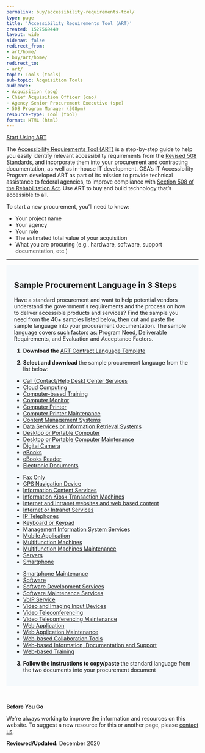 ```yaml
---
permalink: buy/accessibility-requirements-tool/
type: page
title: 'Accessibility Requirements Tool (ART)'
created: 1527569449
layout: wide
sidenav: false
redirect_from:
- art/home/
- buy/art/home/
redirect_to:
- art/
topic: Tools (tools)
sub-topic: Acquisition Tools
audience:
- Acquisition (acq)
- Chief Acquisition Officer (cao)
- Agency Senior Procurement Executive (spe)
- 508 Program Manager (508pm)
resource-type: Tool (tool)
format: HTML (html)
---
```


<a href="{{site.baseurl}}/art/" class="usa-button usa-button--accent-warm">Start Using ART</a>

<p class="first-par">
  The <a href="{{site.baseurl}}/art/">Accessibility Requirements Tool (ART)</a> is a step-by-step guide to help you easily identify relevant accessibility requirements from the <a href="https://www.access-board.gov/guidelines-and-standards/communications-and-it/about-the-ict-refresh/final-rule/text-of-the-standards-and-guidelines">Revised 508 Standards</a>, and incorporate them into your procurement and contracting documentation, as well as in-house IT development. GSA&rsquo;s IT Accessibility Program developed ART as part of its mission to provide technical assistance to federal agencies, to improve compliance with <a href="{{site.baseurl}}/manage/laws-and-policies">Section 508 of the Rehabilitation Act</a>. Use ART to buy and build technology that&rsquo;s accessible to all.
</p>

To start a new procurement, you&rsquo;ll need to know:

  * Your project name
  * Your agency
  * Your role
  * The estimated total value of your acquisition
  * What you are procuring (e.g., hardware, software, support documentation, etc.)

  <hr>

<!-- ## Training Videos
<hr>
  <div class="grid-row grid-gap">
    <div class="desktop:grid-col-3 display-flex flex-column flex-align-self-center">
      <a href="{{site.baseurl}}/buy/accessibility-requirements-tool/webinar"><img alt="Accessibility Requirements Tool (ART) Webinar" src="https://section508.gov/sites/default/files/art-webinar-thumb_0.png" style="width:100%" class="radius-lg" /></a>
    </div>
<div class="desktop:grid-col-9">
      <p class="video-title">
        <a href="{{site.baseurl}}/buy/accessibility-requirements-tool/webinar">Accessibility Requirements Tool (ART) Webinar</a>
      </p>
    <p>
        Learn how to define the accessible requirements for ICT solicitations using the Accessibility Requirements Tool (ART). Explore ART, and get an overview of ART&apos;s purpose, interface design and key features, and the benefits you gain from using the tool in the acquisition and procurement process.
      </p>
    <p>
        Duration 14m 49s | 1-Part Video Tutorial
      </p>
    </div>
  </div>
  <hr> -->

<div id="target" style="background-color: #f5f9fc; padding:10px 20px 20px 20px">
  <h2>
    <strong>Sample Procurement Language in 3 Steps</strong>
  </h2>
  
  <p>
    Have a standard procurement and want to help potential vendors understand the government's requirements and the process on how to deliver accessible products and services? Find the sample you need from the 40+ samples listed below, then cut and paste the sample language into your procurement documentation. The sample language covers such factors as: Program Need, Deliverable Requirements, and Evaluation and Acceptance Factors.
  </p>
  
  <ol style="font-weight: bold;">
    <li>
      <p>
        <strong>Download</strong> the <a target="_blank" href="https://assets.section508.gov/assets/files/ART%20Contract%20Language%20Template.pdf " style="font-weight: normal;"> ART Contract Language Template </a>
      </p>
    </li>
<li>
      <p>
        <strong>Select and download</strong> <span style="font-weight: normal;"> the sample procurement language from the list below: </span>
      </p>
    </li>
  </ol>
  
  <div class="grid-row grid-gap">
    <div class="desktop:grid-col-4">
      <ul class="list_1">
        <li>
          <a href="{{site.baseurl}}/sample-procurement/call-contacthelp-desk-center-services">Call (Contact/Help Desk) Center Services</a>
        </li>
        <li>
          <a href="{{site.baseurl}}/sample-procurement/cloud-computing">Cloud Computing</a>
        </li>
        <li>
          <a href="{{site.baseurl}}/sample-procurement/computer-based-training">Computer-based Training</a>
        </li>
        <li>
          <a href="{{site.baseurl}}/sample-procurement/computer-monitor">Computer Monitor</a>
        </li>
        <li>
          <a href="{{site.baseurl}}/sample-procurement/computer-printer">Computer Printer</a>
        </li>
        <li>
          <a href="{{site.baseurl}}/sample-procurement/computer-printer-maintenance ">Computer Printer Maintenance</a>
        </li>
        <li>
          <a href="{{site.baseurl}}/sample-procurement/content-management-systems">Content Management Systems</a>
        </li>
        <li>
          <a href="{{site.baseurl}}/sample-procurement/data-services-or-information-retrieval-systems">Data Services or Information Retrieval Systems</a>
        </li>
        <li>
          <a href="{{site.baseurl}}/sample-procurement/desktop-or-portable-computer">Desktop or Portable Computer</a>
        </li>
        <li>
          <a href="{{site.baseurl}}/sample-procurement/desktop-or-portable-computer-maintenance">Desktop or Portable Computer Maintenance</a>
        </li>
        <li>
          <a href="{{site.baseurl}}/sample-procurement/digital-camera">Digital Camera</a>
        </li>
        <li>
          <a href="{{site.baseurl}}/sample-procurement/ebooks">eBooks</a>
        </li>
        <li>
          <a href="{{site.baseurl}}/sample-procurement/ebooks-reader">eBooks Reader</a>
        </li>
        <li>
          <a href="{{site.baseurl}}/sample-procurement/electronic-documents">Electronic Documents</a>
        </li>
      </ul>
    </div>
    <div class="desktop:grid-col-4">
      <ul class="list_1">
        <li>
          <a href="{{site.baseurl}}/sample-procurement/fax-machine ">Fax Only</a>
        </li>
        <li>
          <a href="{{site.baseurl}}/sample-procurement/gps-navigation-device">GPS Navigation Device</a>
        </li>
        <li>
          <a href="{{site.baseurl}}/sample-procurement/information-content-services">Information Content Services</a>
        </li>
        <li>
          <a href="{{site.baseurl}}/sample-procurement/information-kioskstransaction-machines">Information Kiosk Transaction Machines</a>
        </li>
        <li>
          <a href="{{site.baseurl}}/sample-procurement/internet-and-intranet-websites-and-web-based-content">Internet and Intranet websites and web based content</a>
        </li>
        <li>
          <a href=" {{site.baseurl}}/sample-procurement/intranet-or-internet-services">Internet or Intranet Services</a>
        </li>
        <li>
          <a href="{{site.baseurl}}/sample-procurement/ip-telephones">IP Telephones</a>
        </li>
        <li>
          <a href="{{site.baseurl}}/sample-procurement/keyboard-or-keypad">Keyboard or Keypad</a>
        </li>
        <li>
          <a href="{{site.baseurl}}/sample-procurement/management-information-system-services">Management Information System Services</a>
        </li>
        <li>
          <a href=" {{site.baseurl}}/sample-procurement/mobile-application">Mobile Application</a>
        </li>
        <li>
          <a href="{{site.baseurl}}/sample-procurement/multifunction-machine">Multifunction Machines</a>
        </li>
        <li>
          <a href="{{site.baseurl}}/sample-procurement/multifunction-machines-maintenance ">Multifunction Machines Maintenance</a>
        </li>
        <li>
          <a href="{{site.baseurl}}/sample-procurement/servers">Servers</a>
        </li>
        <li>
          <a href="{{site.baseurl}}/sample-procurement/smartphone">Smartphone</a>
        </li>
      </ul>
    </div>
    <div class="desktop:grid-col-4">
      <ul class="list_1">
        <li>
          <a href="{{site.baseurl}}/sample-procurement/smartphone-maintenance ">Smartphone Maintenance</a>
        </li>
        <li>
          <a href="{{site.baseurl}}/sample-procurement/electronic-software ">Software</a>
        </li>
        <li>
          <a href="{{site.baseurl}}/sample-procurement/software-development-services">Software Development Services</a>
        </li>
        <li>
          <a href="{{site.baseurl}}/sample-procurement/software-maintenance-services ">Software Maintenance Services</a>
        </li>
        <li>
          <a href="{{site.baseurl}}/sample-procurement/voip-services">VoIP Service</a>
        </li>
        <li>
          <a href="{{site.baseurl}}/sample-procurement/video-and-imaging-input-devices">Video and Imaging Input Devices</a>
        </li>
        <li>
          <a href="{{site.baseurl}}/sample-procurement/video-teleconferencing">Video Teleconferencing</a>
        </li>
        <li>
          <a href="{{site.baseurl}}/sample-procurement/video-teleconference-maintenance ">Video Teleconferencing Maintenance</a>
        </li>
        <li>
          <a href="{{site.baseurl}}/sample-procurement/web-application">Web Application</a>
        </li>
        <li>
          <a href="{{site.baseurl}}/sample-procurement/web-application-maintenance">Web Application Maintenance</a>
        </li>
        <li>
          <a href="{{site.baseurl}}/sample-procurement/web-based-collaboration-tools">Web-based Collaboration Tools</a>
        </li>
        <li>
          <a href="{{site.baseurl}}/sample-procurement/web-based-information-documentation-and-support ">Web-based Information, Documentation and Support</a>
        </li>
        <li>
          <a href="{{site.baseurl}}/sample-procurement/web-based-training">Web-based Training</a>
        </li>
      </ul>
    </div>
  </div>
  
  <ol start="3" style="font-weight: bold; margin-top: 10px;">
    <li>
      <p>
        <strong>Follow the instructions to copy/paste </strong> <span style="font-weight: normal;">the standard language from the two documents into your procurement document </span>
      </p>
    </li>
  </ol>
</div>

&nbsp;&nbsp;

<div class="border-base radius-lg border-1px">
  <div class="padding-1">
    <p>
      <strong>Before You Go</strong>
    </p>
    <p dir="ltr">
      We're always working to improve the information and resources on this website. To suggest a new resource for this or another page, please <a class="mailto" href="mailto:section.508@gsa.gov">contact us</a>.
    </p>
  </div>
</div>

<span class="bold"><strong>Reviewed/Updated:</strong>&nbsp;December 2020 </span>


